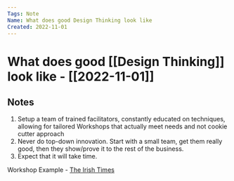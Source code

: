 ```yaml
---
Tags: Note
Name: What does good Design Thinking look like
Created: 2022-11-01
---
```

# What does good [[Design Thinking]] look like - [[2022-11-01]]
## Notes
1. Setup a team of trained facilitators, constantly educated on techniques, allowing for tailored Workshops that actually meet needs and not cookie cutter approach
2. Never do top-down innovation. Start with a small team, get them really good, then they show/prove it to the rest of the business.
3. Expect that it will take time.

Workshop Example - [The Irish Times](https://youtu.be/Z4gAugRGpeY)
